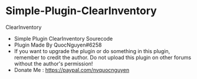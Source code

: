 # Simple-Plugin-ClearInventory
ClearInventory
- Simple Plugin ClearInventory Sourecode
- Plugin Made By QuocNguyen#6258
- If you want to upgrade the plugin or do something in this plugin, remember to credit the author. Do not upload this plugin on other forums without the author's permission!
- Donate Me : https://paypal.com/nvquocnguyen
